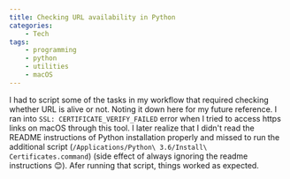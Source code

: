 ```yaml
---
title: Checking URL availability in Python
categories:
    - Tech
tags:
    - programming
    - python
    - utilities
    - macOS
---
```


I had to script some of the tasks in my workflow that required checking whether URL is alive or not. Noting it down here for my future reference.
I ran into `SSL: CERTIFICATE_VERIFY_FAILED` error when I tried to access https links on macOS through this tool. I later realize that I didn't read the README instructions of Python installation properly and missed to run the additional script (`/Applications/Python\ 3.6/Install\ Certificates.command`) (side effect of always ignoring the readme instructions :blush:). Afer running that script, things worked as expected.

<script src="https://gist.github.com/deepns/ca1f9c35882a0512e1bf9cad4a6c1913.js"></script>
